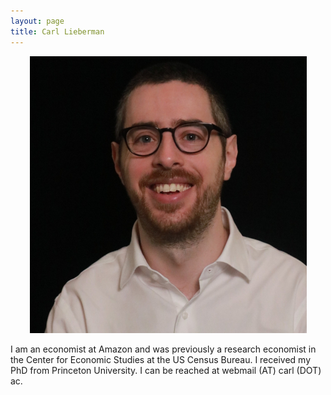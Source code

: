 ```yaml
---
layout: page
title: Carl Lieberman
---
```


<p style="text-align:center;"><img src="headshot.jpg" alt="Carl Lieberman"></p>

I am an economist at Amazon and was previously a research economist in the Center for Economic Studies at the US Census Bureau.
I received my PhD from Princeton University.
I can be reached at webmail (AT) carl (DOT) ac.

